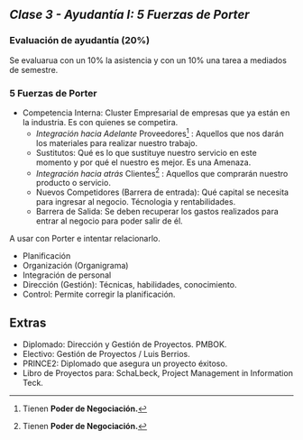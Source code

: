 ## _Clase 3 - Ayudantía I: 5 Fuerzas de Porter_

### Evaluación de ayudantía (20%)

Se evaluarua con un 10% la asistencia y con un 10% una tarea a mediados de 
semestre.


### 5 Fuerzas de Porter

 * Competencia Interna: Cluster Empresarial de empresas que ya están en la 
   industria. Es con quienes se competira.
   * _Integración hacia Adelante_
     <span class="glyphicon glyphicon-arrow-left"></span> Proveedores[^1] : 
     Aquellos que nos darán los materiales para realizar nuestro trabajo.
   * <span class="glyphicon glyphicon-arrow-left"></span> Sustitutos:
     Qué es lo que sustituye nuestro servicio en este momento y por qué el 
     nuestro es mejor. Es una Amenaza.
   * _Integración hacia atrás_ 
     <span class="glyphicon glyphicon-arrow-left"></span> Clientes[^1] : 
     Aquellos que comprarán nuestro producto o servicio.
   * <span class="glyphicon glyphicon-arrow-left"></span> Nuevos 
     Competidores (Barrera de entrada): Qué capital se necesita para 
     ingresar al negocio. Técnologia y rentabilidades.
   * <span class="glyphicon glyphicon-arrow-right"></span> Barrera de 
     Salida: Se deben recuperar los gastos realizados para entrar al 
     negocio para poder salir de él.        

A usar con Porter e intentar relacionarlo.
    
 * Planificación
 * Organización (Organigrama)
 * Integración de personal
 * Dirección (Gestión): Técnicas, habilidades, conocimiento.
 * Control: Permite corregir la planificación.


## Extras

 * Diplomado: Dirección y Gestión de Proyectos. PMBOK.
 * Electivo: Gestión de Proyectos / Luis Berrios.
 * PRINCE2: Diplomado que asegura un proyecto éxitoso.
 * Libro de Proyectos para: SchaLbeck, Project Management in Information Teck.



[^1]: Tienen **Poder de Negociación.**